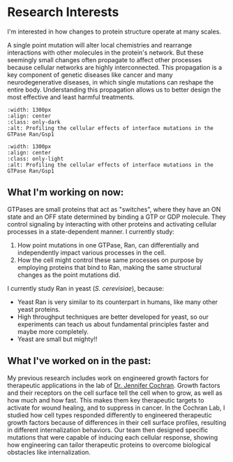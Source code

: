 # Research Interests

I'm interested in how changes to protein structure operate at many scales.

A single point mutation will alter local chemistries and rearrange interactions with other molecules in the protein's network. But these seemingly small changes often propagate to affect other processes because cellular networks are highly interconnected. This propagation is a key component of genetic diseases like cancer and many neurodegenerative diseases, in which single mutations can reshape the entire body. Understanding this propagation allows us to better design the most effective and least harmful treatments.

<!-- <img src="../images/mutation_propagation.jpeg" width="1500" style="padding-bottom: 1px"> -->

```{image} ../images/propagation_dark.png
:width: 1300px
:align: center
:class: only-dark
:alt: Profiling the cellular effects of interface mutations in the GTPase Ran/Gsp1
```

```{image} ../images/propagation_light.png
:width: 1300px
:align: center
:class: only-light
:alt: Profiling the cellular effects of interface mutations in the GTPase Ran/Gsp1
```

## What I'm working on now:

GTPases are small proteins that act as "switches", where they have an ON state and an OFF state determined by binding a GTP or GDP molecule. They control signaling by interacting with other proteins and activating cellular processes in a state-dependent manner. I currently study:

1. How point mutations in one GTPase, Ran, can differentially and independently impact various processes in the cell.
2. How the cell might control these same processes on purpose by employing proteins that bind to Ran, making the same structural changes as the point mutations did.

I currently study Ran in yeast (_S. cerevisiae_), because:

- Yeast Ran is very similar to its counterpart in humans, like many other yeast proteins.
- High throughput techniques are better developed for yeast, so our experiments can teach us about fundamental principles faster and maybe more completely.
- Yeast are small but mighty!!

## What I've worked on in the past:

My previous research includes work on engineered growth factors for therapeutic applications in the lab of [Dr. Jennifer Cochran](https://cochranlab.net/). Growth factors and their receptors on the cell surface tell the cell when to grow, as well as how much and how fast. This makes them key therapeutic targets to activate for wound healing, and to suppress in cancer. In the Cochran Lab, I studied how cell types responded differently to engineered therapeutic growth factors because of differences in their cell surface profiles, resulting in different internalization behaviors. Our team then designed specific mutations that were capable of inducing each cellular response, showing how engineering can tailor therapeutic proteins to overcome biological obstacles like internalization.







